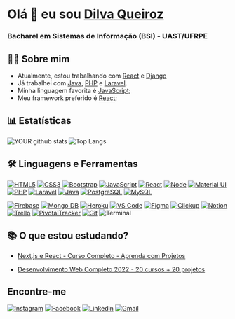 # Olá 👋 eu sou <a href="https://github.com/DilvaQueiroz"> Dilva Queiroz </a>
### Bacharel em Sistemas de Informação (BSI) - UAST/UFRPE

## 👩‍💻 Sobre mim
- Atualmente, estou trabalhando com [React](https://reactjs.org/) e [Django](https://www.djangoproject.com/download/)
- Já trabalhei com [Java](https://docs.oracle.com/en/java/), [PHP](https://www.php.net/) e [Laravel](https://laravel.com/).
- Minha linguagem favorita é [JavaScript](https://www.javascript.com/);
- Meu framework preferido é [React](https://reactjs.org/);

## 📊 Estatísticas

![YOUR github stats](https://github-readme-stats.vercel.app/api?username=DilvaQueiroz&show_icons=true&theme=dark)
![Top Langs](https://github-readme-stats.vercel.app/api/top-langs/?username=DilvaQueiroz&theme=dark&layout=compact)

## 🛠 Linguagens e Ferramentas
[![HTML5](https://img.icons8.com/color/40/000000/html-5.png)](https://devdocs.io/html/)
[![CSS3](https://img.icons8.com/color/40/000000/css3.png)](https://devdocs.io/css/)
[![Bootstrap](https://img.icons8.com/color/40/000000/bootstrap.png)](https://getbootstrap.com/)
[![JavaScript](https://img.icons8.com/color/40/000000/javascript.png)](https://www.javascript.com/)
[![React](https://img.icons8.com/color/48/000000/react-native.png)](https://pt-br.reactjs.org/)
[![Node](https://img.icons8.com/fluency/48/000000/node-js.png)](https://nodejs.org/en/)
[![Material UI](https://img.icons8.com/color/48/000000/material-ui.png)](https://mui.com/pt/)
[![PHP](https://img.icons8.com/color/40/000000/php.png)](https://www.php.net/)
[![Laravel](https://img.icons8.com/fluent/40/000000/laravel.png)](https://laravel.com/)
[![Java](https://img.icons8.com/fluency/48/null/java-coffee-cup-logo.png)](https://www.java.com/)
[![PostgreSQL](https://img.icons8.com/color/40/000000/postgreesql.png)](https://www.postgresql.org/)
[![MySQL](https://img.icons8.com/color/48/000000/mysql-logo.png)](https://www.mysql.com/)
<!--  -->
[![Firebase](https://img.icons8.com/color/48/000000/firebase.png)](https://firebase.google.com/docs/database)
[![Mongo DB](https://img.icons8.com/external-tal-revivo-shadow-tal-revivo/48/000000/external-mongodb-a-cross-platform-document-oriented-database-program-logo-shadow-tal-revivo.png)](https://www.mongodb.com/pt-br)
[![Heroku](https://img.icons8.com/color/48/000000/heroku.png)](https://www.heroku.com/)
[![VS Code](https://img.icons8.com/fluent/40/000000/visual-studio-code-2019.png)](https://code.visualstudio.com/)
[![Figma](https://img.icons8.com/color/48/000000/figma--v1.png)](https://www.figma.com/)
[![Clickup](https://img.icons8.com/bubbles/48/null/clickup.png)](https://app.clickup.com/)
[![Notion](https://img.icons8.com/fluency/48/000000/notion.png)](https://www.notion.so/pt-br)
[![Trello](https://img.icons8.com/color/48/000000/trello.png)](https://trello.com/)
[![PivotalTracker](https://img.icons8.com/external-tal-revivo-color-tal-revivo/48/000000/external-pivotal-tracker-a-project-management-tool-for-developers-around-the-world-logo-color-tal-revivo.png)](https://www.pivotaltracker.com/)
[![Git](https://img.icons8.com/color/40/000000/git.png)](https://git-scm.com/)
![Terminal](https://img.icons8.com/color/40/000000/console.png)
<!-- [![GitHub](https://img.icons8.com/fluent/40/000000/github.png)](https://github.com/) -->
<!-- [![Semantic](http://semantic-ui.com/images/logo.png)](https://semantic-ui.com/introduction/getting-started.html) -->

## 📚 O que estou estudando?

- [Next.js e React - Curso Completo - Aprenda com Projetos](https://www.udemy.com/course/nextjs-e-react/)
<!-- [Formação Node.js](https://www.udemy.com/course/formacao-nodejs/)-->
- [Desenvolvimento Web Completo 2022 - 20 cursos + 20 projetos](https://www.udemy.com/course/web-completo/learn/lecture/10397192?start=15#overview)

## Encontre-me
[![Instagram](https://img.icons8.com/color/40/000000/instagram-new.png)](https://www.instagram.com/dilvaqueiroz/)
[![Facebook](https://img.icons8.com/color/40/000000/facebook-new.png)](https://pt-br.facebook.com/dilva.queiroz)
[![Linkedin](https://img.icons8.com/color/40/000000/linkedin.png)](https://www.linkedin.com/in/dilva-queir%C3%B3s-8335811b7/)
[![Gmail](https://img.icons8.com/color/40/000000/gmail-new.png)](mailto:queirozdilva0@gmail.com)
